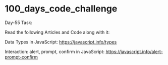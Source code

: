 # 100_days_code_challenge

Day-55 Task:

Read the following Articles and Code along with it:

Data Types in JavaScript: https://javascript.info/types

Interaction: alert, prompt, confirm in JavaScript: https://javascript.info/alert-prompt-confirm
